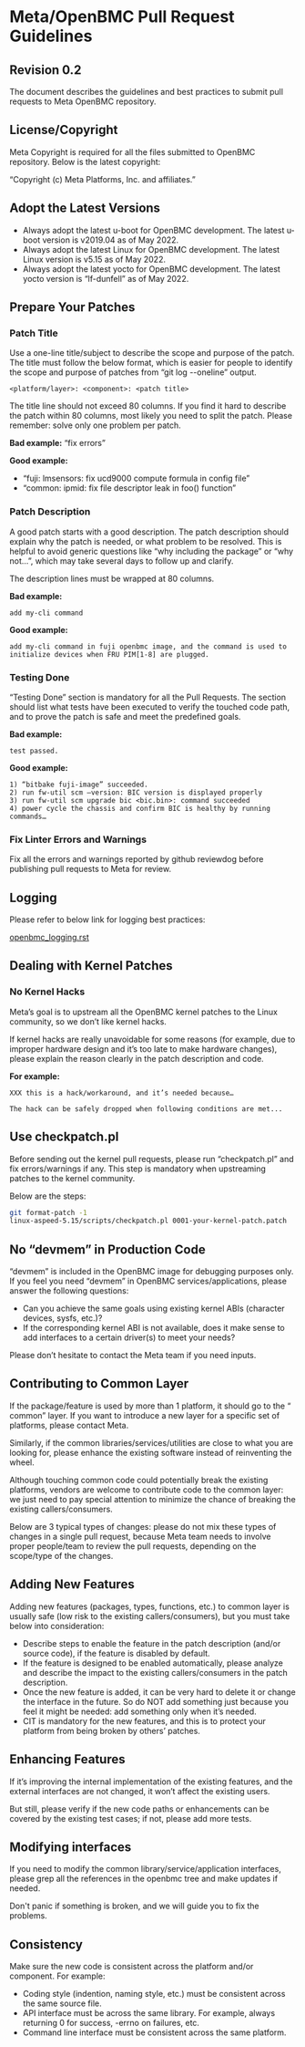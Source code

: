 # Meta/OpenBMC Pull Request Guidelines

## Revision 0.2

The document describes the guidelines and best practices to submit pull requests
to Meta OpenBMC repository.

## License/Copyright

Meta Copyright is required for all the files submitted to OpenBMC repository.
Below is the latest copyright:

“Copyright (c) Meta Platforms, Inc. and affiliates.”

## Adopt the Latest Versions

* Always adopt the latest u-boot for OpenBMC development. The latest u-boot
  version is v2019.04 as of May 2022.
* Always adopt the latest Linux for OpenBMC development. The latest Linux
  version is v5.15 as of May 2022.
* Always adopt the latest yocto for OpenBMC development. The latest yocto
  version is “lf-dunfell” as of May 2022.

## Prepare Your Patches

### Patch Title

Use a one-line title/subject to describe the scope and purpose of the patch. The
title must follow the below format, which is easier for people to identify the
scope and purpose of patches from “git log --oneline” output.

```plaintext
<platform/layer>: <component>: <patch title>
```

The title line should not exceed 80 columns. If you find it hard to describe the
patch within 80 columns, most likely you need to split the patch. Please
remember: solve only one problem per patch.

**Bad example:** “fix errors”

**Good example:**

* “fuji: lmsensors: fix ucd9000 compute formula in config file”
* “common: ipmid: fix file descriptor leak in foo() function”

### Patch Description

A good patch starts with a good description. The patch description should
explain why the patch is needed, or what problem to be resolved. This is helpful
to avoid generic questions like “why including the package” or “why not...”,
which may take several days to follow up and clarify.

The description lines must be wrapped at 80 columns.

**Bad example:**

```plaintext
add my-cli command
```

**Good example:**

```plaintext
add my-cli command in fuji openbmc image, and the command is used to
initialize devices when FRU PIM[1-8] are plugged.
```

### Testing Done

“Testing Done” section is mandatory for all the Pull Requests. The section
should list what tests have been executed to verify the touched code path, and
to prove the patch is safe and meet the predefined goals.

**Bad example:**

```plaintext
test passed.
```

**Good example:**

```plaintext
1) “bitbake fuji-image” succeeded.
2) run fw-util scm –version: BIC version is displayed properly
3) run fw-util scm upgrade bic <bic.bin>: command succeeded
4) power cycle the chassis and confirm BIC is healthy by running commands…
```

### Fix Linter Errors and Warnings

Fix all the errors and warnings reported by github reviewdog before publishing
pull requests to Meta for review.

## Logging

Please refer to below link for logging best practices:

[openbmc_logging.rst](https://github.com/facebook/openbmc/blob/helium/Documentation/openbmc_logging.rst)

## Dealing with Kernel Patches

### No Kernel Hacks

Meta’s goal is to upstream all the OpenBMC kernel patches to the Linux
community, so we don’t like kernel hacks.

If kernel hacks are really unavoidable for some reasons (for example, due to
improper hardware design and it’s too late to make hardware changes), please
explain the reason clearly in the patch description and code.

**For example:**

```
XXX this is a hack/workaround, and it’s needed because…

The hack can be safely dropped when following conditions are met...
```

## Use checkpatch.pl

Before sending out the kernel pull requests, please run “checkpatch.pl” and fix
errors/warnings if any. This step is mandatory when upstreaming patches to the
kernel community.

Below are the steps:

```bash
git format-patch -1
linux-aspeed-5.15/scripts/checkpatch.pl 0001-your-kernel-patch.patch
```

## No “devmem” in Production Code

“devmem” is included in the OpenBMC image for debugging purposes only. If you
feel you need “devmem” in OpenBMC services/applications, please answer the
following questions:

* Can you achieve the same goals using existing kernel ABIs (character devices,
  sysfs, etc.)?
* If the corresponding kernel ABI is not available, does it make sense to add
  interfaces to a certain driver(s) to meet your needs?

Please don’t hesitate to contact the Meta team if you need inputs.

## Contributing to Common Layer

If the package/feature is used by more than 1 platform, it should go to the “
common” layer. If you want to introduce a new layer for a specific set of
platforms, please contact Meta.

Similarly, if the common libraries/services/utilities are close to what you are
looking for, please enhance the existing software instead of reinventing the
wheel.

Although touching common code could potentially break the existing platforms,
vendors are welcome to contribute code to the common layer: we just need to pay
special attention to minimize the chance of breaking the existing
callers/consumers.

Below are 3 typical types of changes: please do not mix these types of changes
in a single pull request, because Meta team needs to involve proper people/team
to review the pull requests, depending on the scope/type of the changes.

## Adding New Features

Adding new features (packages, types, functions, etc.) to common layer is
usually safe (low risk to the existing callers/consumers), but you must take
below into consideration:

* Describe steps to enable the feature in the patch description (and/or source
  code), if the feature is disabled by default.
* If the feature is designed to be enabled automatically, please analyze and
  describe the impact to the existing callers/consumers in the patch
  description.
* Once the new feature is added, it can be very hard to delete it or change the
  interface in the future. So do NOT add something just because you feel it
  might be needed: add something only when it’s needed.
* CIT is mandatory for the new features, and this is to protect your platform
  from being broken by others’ patches.

## Enhancing Features

If it’s improving the internal implementation of the existing features, and the
external interfaces are not changed, it won’t affect the existing users.

But still, please verify if the new code paths or enhancements can be covered by
the existing test cases; if not, please add more tests.

## Modifying interfaces

If you need to modify the common library/service/application interfaces, please
grep all the references in the openbmc tree and make updates if needed.

Don't panic if something is broken, and we will guide you to fix the problems.

## Consistency

Make sure the new code is consistent across the platform and/or component. For
example:

* Coding style (indention, naming style, etc.) must be consistent across the
  same source file.
* API interface must be across the same library. For example, always returning 0
  for success, -errno on failures, etc.
* Command line interface must be consistent across the same platform.
